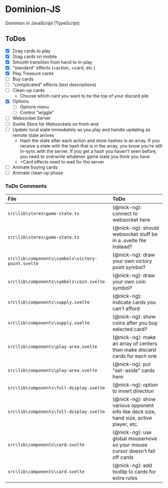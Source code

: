 # Dominion-JS
Dominion in JavaScript (TypeScript)

## ToDos

- [x] Drag cards to play
- [x] Drag cards on mobile
- [x] Smooth transition from hand to in-play
- [x] "standard" effects (+action, +card, etc.)
- [x] Play Treasure cards
- [ ] Buy cards
- [ ] "complicated" effects (text descriptions)
- [ ] Clean-up cards
   - Choose which card you want to be the top of your discard pile
- [x] Options
   - [ ] Options menu
   - [ ] Control "wiggle"
- [ ] Websocket Server
- [ ] Svelte Store for Websockets on front-end
- [ ] Update local state immediately as you play and handle updating as remote state arrives
   - Hash the state after each action and store hashes in an array. If you receive a state with the hash that is in the array, you know you're still in-sync with the server. If you get a hash you haven't seen before, you need to overwrite whatever game state you think you have
   - +Card effects need to wait for the server
- [ ] Animate buying cards
- [ ] Animate clean-up phase

### ToDo Comments

File | ToDo
:- | :-
`src\lib\stores\game-state.ts` | (@nick-ng): connect to websocket here
`src\lib\stores\game-state.ts` | (@nick-ng): should websocket stuff be in a .svelte file instead?
`src\lib\components\symbols\victory-point.svelte` | (@nick-ng): draw your own victory point symbol? 
`src\lib\components\symbols\coin.svelte` | (@nick-ng): draw your own coin symbol? 
`src\lib\components\supply.svelte` | (@nick-ng): indicate cards you can't afford
`src\lib\components\supply.svelte` | (@nick-ng): show coins after you buy selected card?
`src\lib\components\play-area.svelte` | (@nick-ng): make an array of centers then make discard cards for each one
`src\lib\components\play-area.svelte` | (@nick-ng): put "set-aside" cards here 
`src\lib\components\full-display.svelte` | (@nick-ng): option to invert direction
`src\lib\components\full-display.svelte` | (@nick-ng): show various opponent info like deck size, hand size, active player, etc. 
`src\lib\components\card.svelte` | (@nick-ng): use global mousemove so your mouse cursor doesn't fall off cards
`src\lib\components\card.svelte` | (@nick-ng): add tooltip to cards for extra rules
